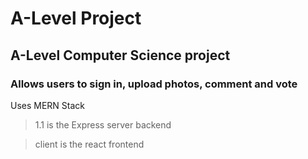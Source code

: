 # A-Level Project
## A-Level Computer Science project
### Allows users to sign in, upload photos, comment and vote
Uses MERN Stack

> 1.1
is the Express server backend

> client
is the react frontend
